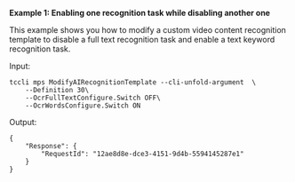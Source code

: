 **Example 1: Enabling one recognition task while disabling another one**

This example shows you how to modify a custom video content recognition template to disable a full text recognition task and enable a text keyword recognition task.

Input: 

```
tccli mps ModifyAIRecognitionTemplate --cli-unfold-argument  \
    --Definition 30\
    --OcrFullTextConfigure.Switch OFF\
    --OcrWordsConfigure.Switch ON
```

Output: 
```
{
    "Response": {
        "RequestId": "12ae8d8e-dce3-4151-9d4b-5594145287e1"
    }
}
```


